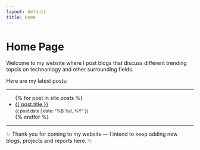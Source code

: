 ```yaml
---
layout: default
title: Home
---
```


# Home Page

Welcome to my website where I post blogs that discuss different trending topcis on technonlogy and other surrounding fields. 

Here are my latest posts:

---

<ul>
  {% for post in site.posts %}
    <li>
      <a href="{{ post.url | relative_url }}">{{ post.title }}</a><br>
      <small>{{ post.date | date: "%B %d, %Y" }}</small>
    </li>
  {% endfor %}
</ul>


---

✨ Thank you for coming to my website — I intend to keep adding new blogs, projects and reports here. ✨
